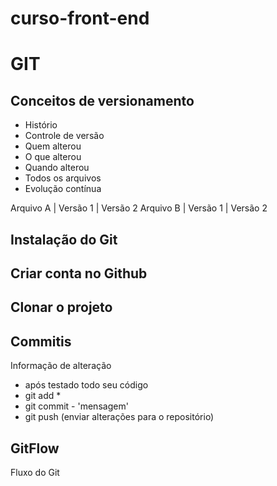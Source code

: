 # curso-front-end

# GIT
## Conceitos de versionamento
- Histório
- Controle de versão
- Quem alterou
- O que alterou
- Quando alterou
- Todos os arquivos
- Evolução contínua

Arquivo A | Versão 1 | Versão 2
Arquivo B | Versão 1 | Versão 2

## Instalação do Git

## Criar conta no Github

## Clonar o projeto

## Commitis
Informação de alteração
- após testado todo seu código
- git add *
- git commit - 'mensagem'
- git push (enviar alterações para o repositório)


## GitFlow
Fluxo do Git

